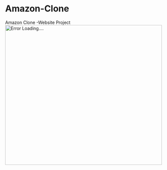 # Amazon-Clone
Amazon Clone -Website Project 
<img align="center" display="in-block" alt="Error Loading...." width="100%" height="450" src="https://media.tenor.com/IHdlTRsmcS4AAAAM/404.gif">
